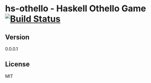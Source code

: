 hs-othello - Haskell Othello Game
[![Build Status](https://travis-ci.org/hikky-n/hs-othello.png)](https://travis-ci.org/hs-othello)
========================

Version
----
0.0.0.1

License
----
MIT

[hs-othello]:https://github.com/hikky-n/hs-othello

